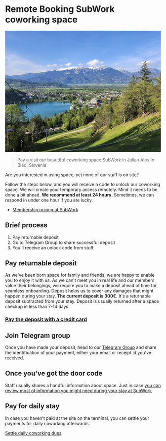 # Remote Booking SubWork coworking space

![Bled village from Straza Hill](./pics/bled_from_straza.png.webp)
> Pay a visit our beautiful coworking space SubWork in Julian Alps in Bled, Slovenia


Are you interested in using space, yet none of our staff is on site?

Follow the steps below, and you will receive a code to unlock our coworking space.
We will create your temporary access remotely. Mind it needs to be done a bit ahead. 
**We recommend at least 24 hours.**
Sometimes, we can respond in under one hour if you are lucky.

- [Membership pricing at SubWork](./membership.md)

Brief process
---
1. Pay returnable deposit
2. Go to Telegram Group to share successful deposit
3. You'll receive an unlock code from stuff

Pay returnable deposit
---
As we've been born space for family and friends, we are happy to enable you to enjoy it with us. As we can't meet you in real life and our members value their belongings, we require you to make a deposit ahead of time for seamless onboarding. Deposit helps us to cover any damages that might happen during your stay. **The current deposit is 300€.** It's a returnable deposit subtracted from your stay. Deposit is usually returned after a space checkup in less than 7-14 days.

### [Pay the deposit with a credit card](https://book.stripe.com/00g5mgagCcZl9Qk000?utm_source=subwork)


Join Telegram group
---
Once you have made your deposit, head to our [Telegram Group](https://t.me/+VoZsr7MEds84ZjQ0) and share the identification of your payment, either your email or receipt id you've received.

Once you've got the door code
---
Staff usually shares a handful information about space. Just in case [you can review most of information you might need during your stay at SubWork](./first-time-in-subwork.md)

Pay for daily stay
---
In case you haven't paid at the site on the terminal, you can settle your payments for daily coworking afterwards.

[Settle daily coworking dues](https://book.stripe.com/4gw4ic9cye3pbYs145)